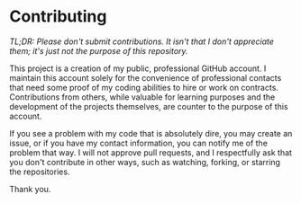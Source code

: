 # Contributing

<i>TL;DR: Please don't submit contributions. It isn't that I don't appreciate
them; it's just not the purpose of this repository.</i>

This project is a creation of my public, professional GitHub account. I
maintain this account solely for the convenience of professional contacts that
need some proof of my coding abilities to hire or work on contracts.
Contributions from others, while valuable for learning purposes and the
development of the projects themselves, are counter to the purpose of this
account.

If you see a problem with my code that is absolutely dire, you may create an
issue, or if you have my contact information, you can notify me of the problem
that way. I will not approve pull requests, and I respectfully ask that you
don't contribute in other ways, such as watching, forking, or starring the
repositories.

Thank you.
